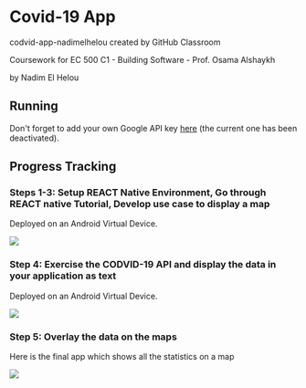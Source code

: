 # Covid-19 App
codvid-app-nadimelhelou created by GitHub Classroom

Coursework for EC 500 C1 - Building Software - Prof. Osama Alshaykh

by Nadim El Helou

## Running
Don't forget to add your own Google API key [here](https://github.com/BUEC500C1/codvid-app-nadimelhelou/blob/master/5.%20COVID-19%20Map%20App/android/app/src/main/AndroidManifest.xml#L28) (the current one has been deactivated).

## Progress Tracking
### Steps 1-3: Setup REACT Native Environment, Go through REACT native Tutorial, Develop use case to display a map
Deployed on an Android Virtual Device.

![](media/map.png)

### Step 4: Exercise the CODVID-19 API and display the data in your application as text
Deployed on an Android Virtual Device.

![](media/covid19api.gif)

### Step 5: Overlay the data on the maps
Here is the final app which shows all the statistics on a map

![](media/finalapp.gif)
